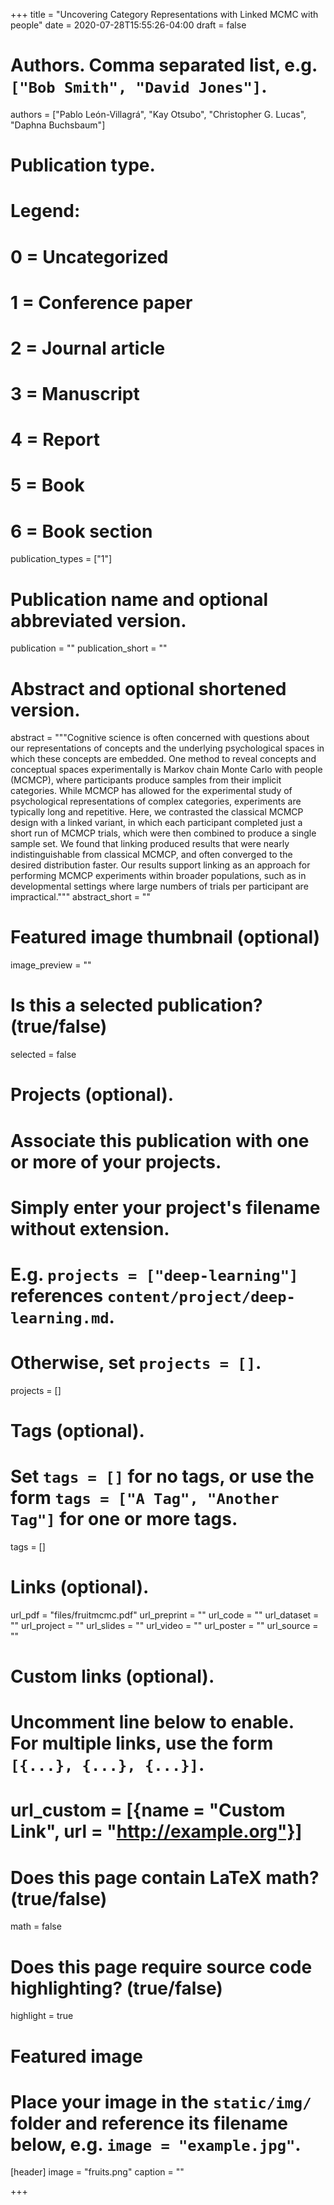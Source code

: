+++
title = "Uncovering Category Representations with Linked MCMC with people"
date = 2020-07-28T15:55:26-04:00
draft = false

# Authors. Comma separated list, e.g. `["Bob Smith", "David Jones"]`.
authors = ["Pablo León-Villagrá", "Kay Otsubo", "Christopher G. Lucas", "Daphna Buchsbaum"]

# Publication type.
# Legend:
# 0 = Uncategorized
# 1 = Conference paper
# 2 = Journal article
# 3 = Manuscript
# 4 = Report
# 5 = Book
# 6 = Book section
publication_types = ["1"]

# Publication name and optional abbreviated version.
publication = ""
publication_short = ""

# Abstract and optional shortened version.
abstract = """Cognitive science is often concerned with questions about our representations of concepts and the underlying psychological spaces in which these concepts are embedded. One method to reveal concepts and conceptual spaces experimentally is Markov chain Monte Carlo with people (MCMCP), where participants produce samples from their implicit categories.
While MCMCP has allowed for the experimental study of psychological representations of complex categories, experiments are typically long and repetitive. Here, we contrasted the classical MCMCP design with a linked variant, in which each participant completed just a short run of MCMCP trials, which were then combined to produce a single sample set. We found that linking produced results that were nearly indistinguishable
from classical MCMCP, and often converged to the desired distribution faster. Our results support linking as an approach for performing MCMCP experiments within broader populations, such as in developmental settings where large numbers of trials per participant are impractical."""
abstract_short = ""

# Featured image thumbnail (optional)
image_preview = ""

# Is this a selected publication? (true/false)
selected = false

# Projects (optional).
#   Associate this publication with one or more of your projects.
#   Simply enter your project's filename without extension.
#   E.g. `projects = ["deep-learning"]` references `content/project/deep-learning.md`.
#   Otherwise, set `projects = []`.
projects = []

# Tags (optional).
#   Set `tags = []` for no tags, or use the form `tags = ["A Tag", "Another Tag"]` for one or more tags.
tags = []

# Links (optional).
url_pdf = "files/fruitmcmc.pdf"
url_preprint = ""
url_code = ""
url_dataset = ""
url_project = ""
url_slides = ""
url_video = ""
url_poster = ""
url_source = ""

# Custom links (optional).
#   Uncomment line below to enable. For multiple links, use the form `[{...}, {...}, {...}]`.
# url_custom = [{name = "Custom Link", url = "http://example.org"}]

# Does this page contain LaTeX math? (true/false)
math = false

# Does this page require source code highlighting? (true/false)
highlight = true

# Featured image
# Place your image in the `static/img/` folder and reference its filename below, e.g. `image = "example.jpg"`.
[header]
image = "fruits.png"
caption = ""

+++
